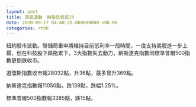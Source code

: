 ```yaml
---
layout: post
title: 美股波動　納指低收逾1%
date: 2020-09-17 04:40:28.000000000 +08:00
categories: rthk
---
```


紐約股市波動。聯儲局重申將維持目前低利率一段時間，一度支持美股進一步上揚，但在科技股下跌拖累下，3大指數失去動力，納斯達克指數同標準普爾500指數更倒跌收市。

道瓊斯指數收市報28032點，升36點，最多曾升369點。

納斯達克指數報11050點，跌139點，跌幅1.25%。

標準普爾500指數報3385點，跌15點。
